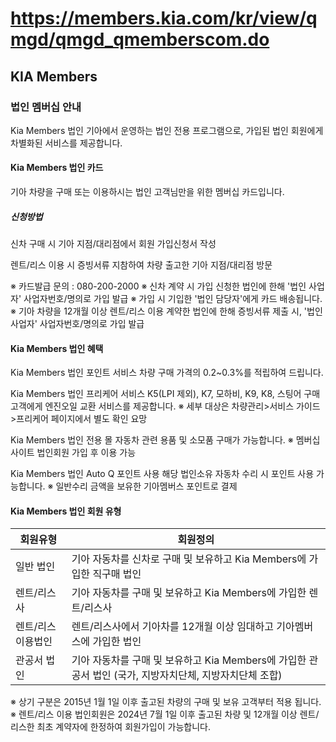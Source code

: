 # https://members.kia.com/kr/view/qmgd/qmgd_qmemberscom.do

## KIA Members

### 법인 멤버십 안내

Kia Members 법인
기아에서 운영하는 법인 전용 프로그램으로, 가입된 법인 회원에게 차별화된 서비스를 제공합니다.

#### Kia Members 법인 카드

기아 차량을 구매 또는 이용하시는 법인 고객님만을 위한 멤버십 카드입니다.

##### 신청방법

신차 구매 시
기아 지점/대리점에서 회원 가입신청서 작성

렌트/리스 이용 시
증빙서류 지참하여 차량 출고한 기아 지점/대리점 방문

※ 카드발급 문의 : 080-200-2000
※ 신차 계약 시 가입 신청한 법인에 한해 '법인 사업자' 사업자번호/명의로 가입 발급
※ 가입 시 기입한 '법인 담당자'에게 카드 배송됩니다.
※ 기아 차량을 12개월 이상 렌트/리스 이용 계약한 법인에 한해 증빙서류 제출 시, '법인 사업자' 사업자번호/명의로 가입 발급

#### Kia Members 법인 혜택

Kia Members 법인 포인트 서비스
차량 구매 가격의 0.2~0.3%를 적립하여 드립니다.

Kia Members 법인 프리케어 서비스
K5(LPI 제외), K7, 모하비, K9, K8, 스팅어 구매 고객에게 엔진오일 교환 서비스를 제공합니다.
※ 세부 대상은 차량관리>서비스 가이드>프리케어 페이지에서 별도 확인 요망

Kia Members 법인 전용 몰
자동차 관련 용품 및 소모품 구매가 가능합니다.
※ 멤버십 사이트 법인회원 가입 후 이용 가능

Kia Members 법인 Auto Q 포인트 사용
해당 법인소유 자동차 수리 시 포인트 사용 가능합니다.
※ 일반수리 금액을 보유한 기아멤버스 포인트로 결제

#### Kia Members 법인 회원 유형

| 회원유형  | 회원정의                                                              |
|----------|----------------------------------------------------------------------|
| 일반 법인 | 기아 자동차를 신차로 구매 및 보유하고 Kia Members에 가입한 직구매 법인        |
| 렌트/리스사 | 기아 자동차를 구매 및 보유하고 Kia Members에 가입한 렌트/리스사            |
| 렌트/리스 이용법인 | 렌트/리스사에서 기아차를 12개월 이상 임대하고 기아멤버스에 가입한 법인  |
| 관공서 법인 | 기아 자동차를 구매 및 보유하고 Kia Members에 가입한 관공서 법인 (국가, 지방자치단체, 지방자치단체 조합) |

※ 상기 구분은 2015년 1월 1일 이후 출고된 차량의 구매 및 보유 고객부터 적용 됩니다.
※ 렌트/리스 이용 법인회원은 2024년 7월 1일 이후 출고된 차량 및 12개월 이상 렌트/리스한 최초 계약자에 한정하여 회원가입이 가능합니다.